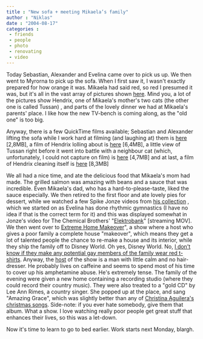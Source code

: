 ```yaml
---
title : "New sofa + meeting Mikaela’s family"
author : "Niklas"
date : "2004-08-17"
categories : 
 - friends
 - people
 - photo
 - renovating
 - video
---
```


Today Sebastian, Alexander and Evelina came over to pick us up. We then went to Myrorna to pick up the sofa. When I first saw it, I wasn't exactly prepared for how orange it was. Mikaela had said red, so red I presumed it was, but it's all in the vast array of pictures shown [here](https://niklasblog.com/bilder/2004-08-16). Mind you, a lot of the pictures show Hendrix, one of Mikaela's mother's two cats (the other one is called Tussan) , and parts of the lovely dinner we had at Mikaela's parents' place. I like how the new TV-bench is coming along, as the "old one" is too big.

Anyway, there is a few QuickTime films available; Sebastian and Alexander lifting the sofa while I work hard at filming (and laughing at) them is [here](https://niklasblog.com/wp-content/2004-08-16-moving.mov) \[2,8MB\], a film of Hendrix lolling about is [here](https://niklasblog.com/wp-content/2004-08-16-hendrix.mov) \[6,4MB\], a little view of Tussan right before it went into battle with a neighbour cat (which, unfortunately, I could not capture on film) is [here](https://niklasblog.com/wp-content/2004-08-16-tussan.mov) \[4,7MB\] and at last, a film of Hendrix cleaning itself is [here](https://niklasblog.com/wp-content/2004-08-16-hendrixcleaning.mov) \[8,3MB\]

We all had a nice time, and ate the delicious food that Mikaela's mom had made. The grilled salmon was amazing with beans and a sauce that was incredible. Even Mikaela's dad, who has a hard-to-please-taste, liked the sauce especially. We then retired to the first floor and ate lovely pies for dessert, while we watched a few Spike Jonze videos from [his collection](http://www.palmpictures.com/videos/theworkofdirectorspikejonze.html) , which we started on as Evelina has done rhythmic gymnastics (I have no idea if that is the correct term for it) and this was displayed somewhat in Jonze's video for The Chemical Brothers' "[Elektrobank](http://www.thechemicalbrothers.com/disco/videos/elektro/medium.html)" \[streaming MOV\]. We then went over to [Extreme Home Makeover](http://abc.go.com/primetime/xtremehome)", a show where a host who gives a poor family a complete house "makeover", which means they get a lot of talented people the chance to re-make a house and its interior, while they ship the family off to Disney World. Oh yes, Disney World. No, [I don't know if they make any potential gay members of the family wear red t-shirts](http://www.gayday.com/news/2000/orlando_weekly_000531a.asp). Anyway, the [host](http://a.abc.com/primetime/xtremehome/images/bios/bio_pennington.jpg) of the show is a man with little calm and no hair-dresser. He probably lives on caffeine and seems to spend most of his time to cover up his amphetamine abuse. He's extremely tense. The family of the evening were given a new home containing a recording studio (where they could record their country music). They were also treated to a "gold CD" by Lee Ann Rimes, a country singer. She popped up at the place, and sang "Amazing Grace", which was slightly better than any of [Christina Aguilera's christmas songs](http://www.amazon.co.uk/exec/obidos/ASIN/B00004Y7SF/pd_ka_4/026-9704818-7831635). Side-note: if you ever hate somebody, give them that album. What a show. I love watching really poor people get great stuff that enhances their lives, so this was a let-down.

Now it's time to learn to go to bed earlier. Work starts next Monday, blargh.
